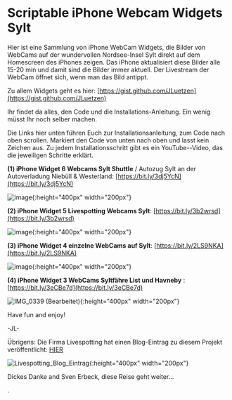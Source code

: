 # Scriptable iPhone Webcam Widgets Sylt
Hier ist eine Sammlung von iPhone WebCam Widgets, die Bilder von WebCams auf der wundervollen Nordsee-Insel Sylt direkt auf dem Homescreen des iPhones zeigen.
Das iPhone aktualisiert diese Bilder alle 15-20 min und damit sind die Bilder immer aktuell. 
Der Livestream der WebCam öffnet sich, wenn man das Bild antippt.

Zu allem Widgets geht es hier:
[https://gist.github.com/JLuetzen](https://gist.github.com/JLuetzen)

Ihr findet da alles, den Code und die Installations-Anleitung. Ein wenig müsst Ihr noch selber machen.


Die Links hier unten führen Euch zur Installationsanleitung, zum Code nach oben scrollen. Markiert den Code von unten nach oben und lasst kein Zeichen aus.
Zu jedem Installationsschritt gibt es ein YouTube--Video, das die jeweiligen Schritte erklärt. 

**(1) iPhone Widget 6 Webcams Sylt Shuttle** / Autozug Sylt an der Autoverladung Niebüll & Westerland: [https://bit.ly/3dj5YcN](https://bit.ly/3dj5YcN)

![image](images/Preview_SyltShuttle.png "Sylt-Shuttle"){:height="400px" width="200px"}

**(2) iPhone Widget 5 Livespotting Webcams Sylt**: [https://bit.ly/3b2wrsd](https://bit.ly/3b2wrsd) 

![image](images/Perview_Livespotting.png "LiveSpotting"){:height="400px" width="200px"}

**(3) iPhone Widget 4 einzelne WebCams auf Sylt**: [https://bit.ly/2LS9NKA](https://bit.ly/2LS9NKA) 

![image](images/Preview_Single.png "Single WebCams"){:height="400px" width="200px"}

**(4) iPhone Widget 3 WebCams Syltfähre List und Havneby** : [https://bit.ly/3eCBe7d](https://bit.ly/3eCBe7d)

![IMG_0339 (Bearbeitet)](images/Preview_SyltFaehre.jpg "FRS-Syltfähre"){:height="400px" width="200px"}

Have fun and enjoy!

-JL-


Übrigens: 
Die Firma Livespotting hat einen Blog-Eintrag zu diesem Projekt veröffentlicht: [HIER](https://livespotting.com/blog/ios-widget-fuer-livespotting-webcams-sylt)

![Livespotting_Blog_Eintrag](images/livestreaming-open-source-app-sylt.jpg "livestreaming-open-source-app-sylt"){:height="400px" width="200px"}

Dickes Danke and Sven Erbeck, diese Reise geht weiter...

.
